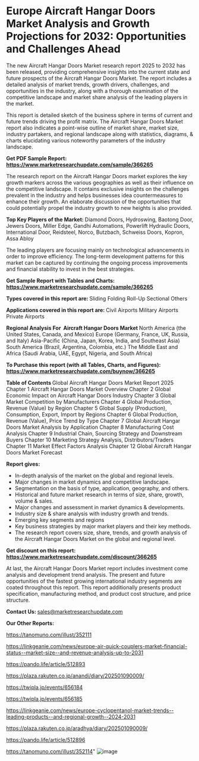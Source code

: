 # Europe Aircraft Hangar Doors Market Analysis and Growth Projections for 2032: Opportunities and Challenges Ahead

The new Aircraft Hangar Doors Market research report 2025 to 2032 has been released, providing comprehensive insights into the current state and future prospects of the Aircraft Hangar Doors Market. The report includes a detailed analysis of market trends, growth drivers, challenges, and opportunities in the industry, along with a thorough examination of the competitive landscape and market share analysis of the leading players in the market.

This report is detailed sketch of the business sphere in terms of current and future trends driving the profit matrix. The Aircraft Hangar Doors Market report also indicates a point-wise outline of market share, market size, industry partakers, and regional landscape along with statistics, diagrams, &amp; charts elucidating various noteworthy parameters of the industry landscape.

<strong><b>Get PDF Sample Report: <a href=https://www.marketresearchupdate.com/sample/366265>https://www.marketresearchupdate.com/sample/366265</a></b></strong>

The research report on the Aircraft Hangar Doors market explores the key growth markers across the various geographies as well as their influence on the competitive landscape. It contains exclusive insights on the challenges prevalent in the industry and helps businesses idea countermeasures to enhance their growth. An elaborate discussion of the opportunities that could potentially propel the industry growth to new heights is also provided.

<strong><b>Top Key Players of the Market:
</b></strong>Diamond Doors, Hydroswing, Baotong Door, Jewers Doors, Miller Edge, Gandhi Automations, Powerlift Hydraulic Doors, International Door, Reidsteel, Norco, Butzbach, Schweiss Doors, Kopron, Assa Abloy<strong><b>
</b></strong>

The leading players are focusing mainly on technological advancements in order to improve efficiency. The long-term development patterns for this market can be captured by continuing the ongoing process improvements and financial stability to invest in the best strategies.

<strong><b>Get Sample Report with Tables and Charts: <a href=https://www.marketresearchupdate.com/sample/366265>https://www.marketresearchupdate.com/sample/366265</a></b></strong>

<strong><b>Types covered in this report are:
</b></strong>Sliding
Folding
Roll-Up
Sectional
Others<strong><b>
</b></strong>

<strong><b>Applications covered in this report are:
</b></strong>Civil Airports
Military Airports
Private Airports<strong><b>
</b></strong>

<strong><b>Regional Analysis For  Aircraft Hangar Doors Market</b></strong><strong><b>
</b></strong>North America (the United States, Canada, and Mexico)
Europe (Germany, France, UK, Russia, and Italy)
Asia-Pacific (China, Japan, Korea, India, and Southeast Asia)
South America (Brazil, Argentina, Colombia, etc.)
The Middle East and Africa (Saudi Arabia, UAE, Egypt, Nigeria, and South Africa)

<strong><b>To Purchase this report (with all Tables, Charts, and Figures): <a href=https://www.marketresearchupdate.com/buynow/366265>https://www.marketresearchupdate.com/buynow/366265</a></b></strong>

<strong><b>Table of Contents</b></strong><strong><b>
</b></strong>Global Aircraft Hangar Doors Market Report 2025
Chapter 1 Aircraft Hangar Doors Market Overview
Chapter 2 Global Economic Impact on Aircraft Hangar Doors Industry
Chapter 3 Global Market Competition by Manufacturers
Chapter 4 Global Production, Revenue (Value) by Region
Chapter 5 Global Supply (Production), Consumption, Export, Import by Regions
Chapter 6 Global Production, Revenue (Value), Price Trend by Type
Chapter 7 Global Aircraft Hangar Doors Market Analysis by Application
Chapter 8 Manufacturing Cost Analysis
Chapter 9 Industrial Chain, Sourcing Strategy and Downstream Buyers
Chapter 10 Marketing Strategy Analysis, Distributors/Traders
Chapter 11 Market Effect Factors Analysis
Chapter 12 Global Aircraft Hangar Doors Market Forecast

<strong><b>Report gives:</b></strong>

- In-depth analysis of the market on the global and regional levels.
- Major changes in market dynamics and competitive landscape.
- Segmentation on the basis of type, application, geography, and others.
- Historical and future market research in terms of size, share, growth, volume &amp; sales.
- Major changes and assessment in market dynamics &amp; developments.
- Industry size &amp; share analysis with industry growth and trends.
- Emerging key segments and regions
- Key business strategies by major market players and their key methods.
- The research report covers size, share, trends, and growth analysis of the Aircraft Hangar Doors Market on the global and regional level.

<strong><b>Get discount on this report: <a href=https://www.marketresearchupdate.com/discount/366265>https://www.marketresearchupdate.com/discount/366265</a></b></strong>

At last, the Aircraft Hangar Doors Market report includes investment come analysis and development trend analysis. The present and future opportunities of the fastest growing international industry segments are coated throughout this report. This report additionally presents product specification, manufacturing method, and product cost structure, and price structure.

<strong><b>Contact Us:
</b></strong>sales@marketresearchupdate.com

<strong>Our Other Reports:</strong>

<a href=https://tanomuno.com/illust/352111>https://tanomuno.com/illust/352111</a>

<a href=https://linkgeanie.com/news/europe-air-quick-couplers-market-financial-status--market-size--and-revenue-analysis-up-to-2031>https://linkgeanie.com/news/europe-air-quick-couplers-market-financial-status--market-size--and-revenue-analysis-up-to-2031</a>

<a href=https://pando.life/article/512893>https://pando.life/article/512893</a>

<a href=https://plaza.rakuten.co.jp/anandi/diary/202501090009/>https://plaza.rakuten.co.jp/anandi/diary/202501090009/</a>

<a href=https://twipla.jp/events/656184>https://twipla.jp/events/656184</a>

<a href=https://twipla.jp/events/656185>https://twipla.jp/events/656185</a>

<a href=https://linkgeanie.com/news/europe-cyclopentanol-market-trends--leading-products--and-regional-growth--2024-2031>https://linkgeanie.com/news/europe-cyclopentanol-market-trends--leading-products--and-regional-growth--2024-2031</a>

<a href=https://plaza.rakuten.co.jp/aradhya/diary/202501090009/>https://plaza.rakuten.co.jp/aradhya/diary/202501090009/</a>

<a href=https://pando.life/article/512896>https://pando.life/article/512896</a>

<a href=https://tanomuno.com/illust/352114>https://tanomuno.com/illust/352114</a>"
![image](https://github.com/user-attachments/assets/ec1822d5-c8f4-4fd3-a720-74c1be9f11df)
